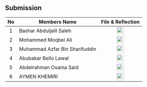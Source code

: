 ## Submission
| No | Members Name |  File & Reflection |
| :-----: |  ------ | :-----: | 
| 1 | Bashar Abduljalil Saleh |  <a href="https://github.com/miqbaltariq/SECP1513/tree/main/SECP1513-03/Digital wizards/Bashar Abduljalil Saleh" ><img src="https://github.com/drshahizan/software-engineering/blob/main/project/project/sec01/curiousity/img/document1.png?raw=true" width="24px" height="24px" ></a> | 
| 2 | Mohammed Moqbel Ali | <a href="https://github.com/miqbaltariq/SECP1513/tree/main/SECP1513-03/Digital wizards/Mohammed Moqbel Ali" ><img src="https://github.com/drshahizan/software-engineering/blob/main/project/project/sec01/curiousity/img/document1.png?raw=true" width="24px" height="24px" ></a> | 
| 3 | Muhammad Azfar Bin Sharifuddin | <a href="https://github.com/miqbaltariq/SECP1513/tree/main/SECP1513-03/Digital wizards/Muhammad Azfar Bin Sharifuddin" ><img src="https://github.com/drshahizan/software-engineering/blob/main/project/project/sec01/curiousity/img/document1.png?raw=true" width="24px" height="24px" ></a> | 
| 4 | Abubakar Bello Lawal | <a href="https://github.com/miqbaltariq/SECP1513/tree/main/SECP1513-03/Digital wizards/Abubakar Bello Lawal" ><img src="https://github.com/drshahizan/software-engineering/blob/main/project/project/sec01/curiousity/img/document1.png?raw=true" width="24px" height="24px" ></a> | 
| 5 | Abdelrahman Osama Said |  <a href="https://github.com/miqbaltariq/SECP1513/tree/main/SECP1513-03/Digital wizards/Abdelrahman Osama Said" ><img src="https://github.com/drshahizan/software-engineering/blob/main/project/project/sec01/curiousity/img/document1.png?raw=true" width="24px" height="24px" ></a> |  
| 6 | AYMEN KHEMIRI |  <a href="https://github.com/miqbaltariq/SECP1513/tree/main/SECP1513-03/Digital wizards/AYMEN KHEMIRI" ><img src="https://github.com/drshahizan/software-engineering/blob/main/project/project/sec01/curiousity/img/document1.png?raw=true" width="24px" height="24px" ></a> |  
